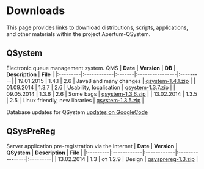 # Downloads #

This page provides links to download distributions, scripts, applications, and other materials within the project Apertum-QSystem.

## QSystem ##

Electronic queue management system. QMS
| **Date** | **Version** | **DB** | **Description** | **File** |
|:---------|:------------|:-------|:----------------|:---------|
| 19.01.2015 | 1.4.1       | 2.6    | Java8 and many changes | [qsystem-1.4.1.zip](http://goo.gl/qvuZLS) |
| 01.09.2014 | 1.3.7       | 2.6    | Usability, localisation | [qsystem-1.3.7.zip](http://goo.gl/8I7es1) |
| 09.05.2014 | 1.3.6       | 2.6    | Some bags       | [qsystem-1.3.6.zip](http://goo.gl/wq2Pq5) |
| 13.02.2014 | 1.3.5       | 2.5    | Linux friendly, new libraries | [qsystem-1.3.5.zip](http://goo.gl/lJXF1H) |

Database updates for QSystem
[updates on GoogleCode](http://goo.gl/wcmGvE)


## QSysPreReg ##

Server application pre-registration via the Internet
| **Date** | **Version** | **QSystem** | **Description** | **File** |
|:---------|:------------|:------------|:----------------|:---------|
| 13.02.2014 | 1.3         | от 1.2.9    | Design          | [qsysprereg-1.3.zip](http://goo.gl/cF26fL) |